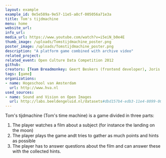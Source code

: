 ```yaml
---
layout: example
example_id: 0e5e589a-9e57-11e5-a8cf-005056a71e3a
title: Tom's tijdmachine
menu: home
website_url: 
info_url: 
media_url: https://www.youtube.com/watch?v=i5eiN_b0e4E
thumb_image: /uploads/Tomstijdmachine_poster.png
poster_image: /uploads/Tomstijdmachine_poster.png
description: "A platform game combined with archive video"
related_project: 
related_event: Open Culture Data Competition 2012
github: 
creators: [Team Breadmonkey: Geert Beskers (frontend developer), Joris Bijsterveld (frontend developer/visual designer), Luc Waardenburg (visual designer), Bram Blom (Interaction designer), Jeffrey Beckers (projectmanager/contentmanager)]
tags: [game]
organizations: 
- name: Hogeschool van Amsterdam
  url: http://www.hva.nl
used_sources: 
- name: Sound and Vision on Open Images
  url: http://labs.beeldengeluid.nl/datasets#dbd157b4-edb3-11e4-8099-005056a71e3a
---
```

<p>Tom's tijdmachine (Tom's time machine) is a game divided in three parts:&nbsp;</p>
<ol>
<li>The player watches a film about a subject (for instance the landing on the moon)</li>
<li>The player plays the game andt tries to gather as much points and hints as possible</li>
<li>The player has to answer questions about the film and can answer these with the collected hints.</li>
</ol>
